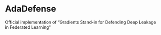 # AdaDefense
Official implementation of “Gradients Stand-in for Defending Deep Leakage in Federated Learning"
